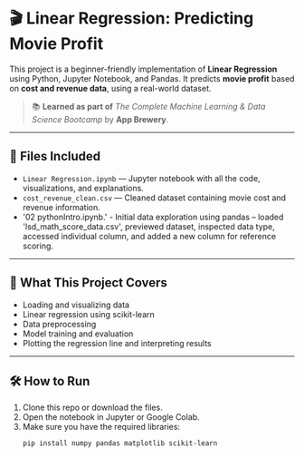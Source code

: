 

# 🎬 Linear Regression: Predicting Movie Profit

This project is a beginner-friendly implementation of **Linear Regression** using Python, Jupyter Notebook, and Pandas. It predicts **movie profit** based on **cost and revenue data**, using a real-world dataset.

> 📚 **Learned as part of** _The Complete Machine Learning & Data Science Bootcamp_ by **App Brewery**.

---

## 📁 Files Included

- `Linear Regression.ipynb` — Jupyter notebook with all the code, visualizations, and explanations.
- `cost_revenue_clean.csv` — Cleaned dataset containing movie cost and revenue information.
- '02 pythonIntro.ipynb.' - Initial data exploration using pandas – loaded 'lsd_math_score_data.csv', previewed dataset, inspected data type, accessed individual column, and added a new column for reference scoring.

---

## 🧠 What This Project Covers

- Loading and visualizing data
- Linear regression using scikit-learn
- Data preprocessing
- Model training and evaluation
- Plotting the regression line and interpreting results

---

## 🛠️ How to Run

1. Clone this repo or download the files.
2. Open the notebook in Jupyter or Google Colab.
3. Make sure you have the required libraries:
   ```bash
   pip install numpy pandas matplotlib scikit-learn
